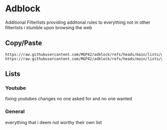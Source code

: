 # Adblock

Additional Filterlists providing additonal rules to everything not in other filterlists i stumble upon browsing the web

## Copy/Paste
~~~
https://raw.githubusercontent.com/MGP42/adblock/refs/heads/main/lists/general.txt
https://raw.githubusercontent.com/MGP42/adblock/refs/heads/main/lists/youtube.txt
~~~

## Lists

### Youtube

fixing youtubes changes no one asked for and no one wanted

### General

everything that i deem not worthy their own list

